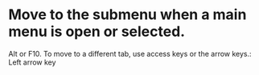 # Move to the submenu when a main menu is open or selected.

Alt or F10. To move to a different tab, use access keys or the arrow keys.: Left arrow key
